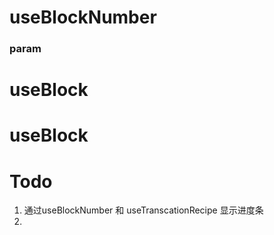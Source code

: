 # useBlockNumber

### param



# useBlock



# useBlock




# Todo
1. 通过useBlockNumber 和 useTranscationRecipe 显示进度条
2. 



